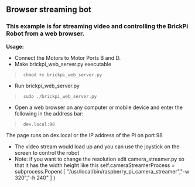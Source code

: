 ## Browser streaming bot
### This example is for streaming video and controlling the BrickPi Robot from a web browser.


**Usage:**
- Connect the Motors to Motor Ports B and D.
- Make brickpi_web_server.py executable

 >      chmod +x brickpi_web_server.py

- Run brickpi_web_server.py

 >      sudo ./brickpi_web_server.py

- Open a web browser on any computer or mobile device and enter the following in the address bar:

 >      dex.local:98
 The page runs on dex.local or the IP address of the Pi on port 98
 
- The video stream would load up and you can use the joystick on the screen to control the robot
- Note: if you want to change the resolution edit camera_streamer.py so that it has the width height like this self.cameraStreamerProcess = subprocess.Popen( [ "/usr/local/bin/raspberry_pi_camera_streamer","-w 320","-h 240" ] )
